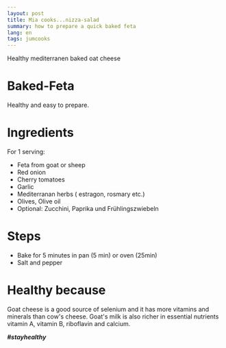 ```yaml
---
layout: post
title: Mia cooks...nizza-salad
summary: how to prepare a quick baked feta
lang: en
tags: jumcooks
---
```


<div class="message">
Healthy mediterranen baked oat cheese
</div>

# Baked-Feta
Healthy and easy to prepare.

# Ingredients
For 1 serving:
- Feta from goat or sheep
- Red onion
- Cherry tomatoes
- Garlic
- Mediterranan herbs ( estragon, rosmary etc.)
- Olives, Olive oil
- Optional: Zucchini, Paprika und Frühlingszwiebeln

# Steps
- Bake for 5 minutes in pan (5 min) or oven (25min)
- Salt and pepper

# Healthy because
 Goat cheese is a good source of selenium and it has more vitamins and minerals than cow's cheese.
 Goat's milk is also richer in essential nutrients vitamin A, vitamin B, riboflavin and calcium.

_**#stayhealthy**_

